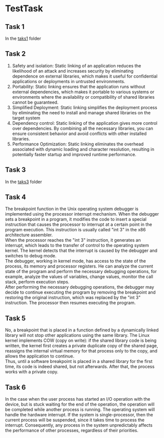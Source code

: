 # TestTask

## Task 1

In the [taks1](https://github.com/ashumnik/TestTask/tree/main/task1) folder

## Task 2

1) Safety and isolation: Static linking of an application reduces the likelihood of an attack and increases security by eliminating dependence on external libraries, which makes it useful for confidential applications or deployments in untrusted environments.
2) Portability: Static linking ensures that the application runs without external dependencies, which makes it portable to various systems or environments where the availability or compatibility of shared libraries cannot be guaranteed.
3) Simplified Deployment: Static linking simplifies the deployment process by eliminating the need to install and manage shared libraries on the target system
4) Dependency control: Static linking of the application gives more control over dependencies. By combining all the necessary libraries, you can ensure consistent behavior and avoid conflicts with other installed libraries.
5) Performance Optimization: Static linking eliminates the overhead associated with dynamic loading and character resolution, resulting in potentially faster startup and improved runtime performance.

## Task 3

In the [taks3](https://github.com/ashumnik/TestTask/tree/main/task3) folder

## Task 4

The breakpoint function in the Unix operating system debugger is implemented using the processor interrupt mechanism. When the debugger sets a breakpoint in a program, it modifies the code to insert a special instruction that causes the processor to interrupt at a certain point in the program execution. This instruction is usually called "int 3" in the x86 architecture assembler. <br/>
When the processor reaches the "int 3" instruction, it generates an interrupt, which leads to the transfer of control to the operating system kernel. The kernel detects that the interrupt is caused by the debugger and switches to debug mode. <br/>
The debugger, working in kernel mode, has access to the state of the process, its memory and processor registers. He can analyze the current state of the program and perform the necessary debugging operations, for example, analyze the values of variables, change values, monitor the call stack, perform execution steps. <br/>
After performing the necessary debugging operations, the debugger may decide to continue executing the program by removing the breakpoint and restoring the original instruction, which was replaced by the "int 3" instruction. The processor then resumes executing the program.


## Task 5

No, a breakpoint that is placed in a function defined by a dynamically linked library will not stop other applications using the same library. The Linux kernel implements COW (copy on write): if the shared library code is being written, the kernel first creates a private duplicate copy of the shared page, reassigns the internal virtual memory for that process only to the copy, and allows the application to continue.  <br/>
Thus, until a software breakpoint is placed in a shared library for the first time, its code is indeed shared, but not afterwards. After that, the process works with a private copy.

## Task 6

In the case when the user process has started an I/O operation with the device, but is stuck waiting for the end of the operation, the operation will be completed while another process is running. The operating system will handle the hardware interrupt. If the system is single-processor, then the current process will be suspended, since it takes time to process the interrupt. Consequently, any process in the system unpredictably affects the performance of other processes, regardless of their priorities.
